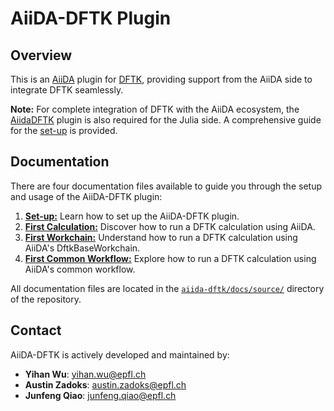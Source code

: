 # AiiDA-DFTK Plugin

## Overview

This is an [AiiDA](https://www.aiida.net/) plugin for [DFTK](https://docs.dftk.org/stable/), providing support from the AiiDA side to integrate DFTK seamlessly.

**Note:** For complete integration of DFTK with the AiiDA ecosystem, the [AiidaDFTK](https://github.com/mfherbst/AiidaDFTK.jl) plugin is also required for the Julia side. A comprehensive guide for the [set-up](docs/source/1%20Set-up.md) is provided.

## Documentation

There are four documentation files available to guide you through the setup and usage of the AiiDA-DFTK plugin:

1. [**Set-up:**](docs/source/1%20Set-up.md) Learn how to set up the AiiDA-DFTK plugin. 
2. [**First Calculation:**](docs/source/2%20First%20Calculation.md) Discover how to run a DFTK calculation using AiiDA.
3. [**First Workchain:**](docs/source/3%20First%20Wrokchain.md) Understand how to run a DFTK calculation using AiiDA's DftkBaseWorkchain.
4. [**First Common Workflow:**](docs/source/4%20First%20Common%20Workflow.md) Explore how to run a DFTK calculation using AiiDA's common workflow.

All documentation files are located in the [`aiida-dftk/docs/source/`](docs/source/) directory of the repository.

## Contact

AiiDA-DFTK is actively developed and maintained by:

- **Yihan Wu**: yihan.wu@epfl.ch
- **Austin Zadoks**: austin.zadoks@epfl.ch
- **Junfeng Qiao**: junfeng.qiao@epfl.ch
